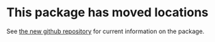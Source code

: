 # This package has moved locations

See [the new github repository](https://github.com/applied-material-modeling/pycreep) for current information on the package. 
